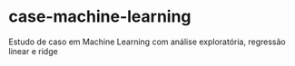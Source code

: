 # case-machine-learning
Estudo de caso em Machine Learning com análise exploratória, regressão linear e ridge
